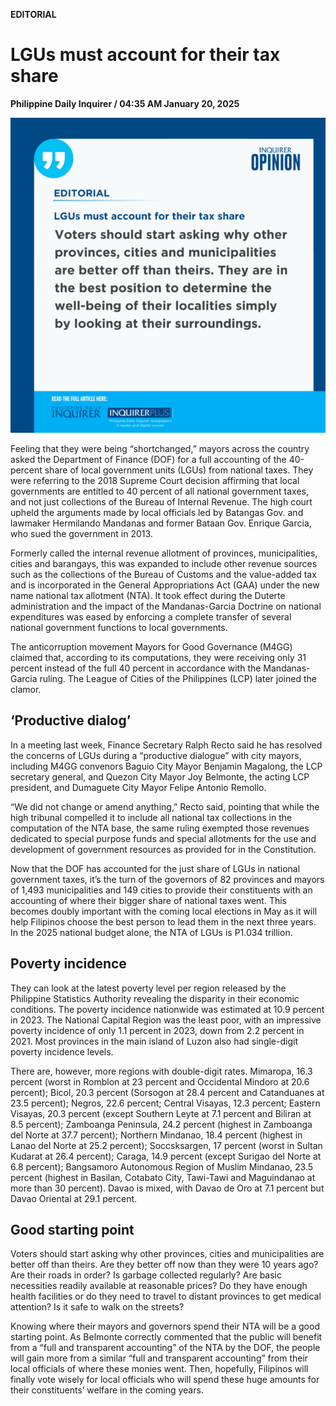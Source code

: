 **EDITORIAL**

# LGUs must account for their tax share

****Philippine Daily Inquirer / 04:35 AM January 20, 2025****

![Image](https://raw.githubusercontent.com/github-jl14/scrapy_api/refs/heads/main/images/editorial01202025.png)

Feeling that they were being “shortchanged,” mayors across the country asked the Department of Finance (DOF) for a full accounting of the 40-percent share of local government units (LGUs) from national taxes. They were referring to the 2018 Supreme Court decision affirming that local governments are entitled to 40 percent of all national government taxes, and not just collections of the Bureau of Internal Revenue. The high court upheld the arguments made by local officials led by Batangas Gov. and lawmaker Hermilando Mandanas and former Bataan Gov. Enrique Garcia, who sued the government in 2013.

Formerly called the internal revenue allotment of provinces, municipalities, cities and barangays, this was expanded to include other revenue sources such as the collections of the Bureau of Customs and the value-added tax and is incorporated in the General Appropriations Act (GAA) under the new name national tax allotment (NTA). It took effect during the Duterte administration and the impact of the Mandanas-Garcia Doctrine on national expenditures was eased by enforcing a complete transfer of several national government functions to local governments.

The anticorruption movement Mayors for Good Governance (M4GG) claimed that, according to its computations, they were receiving only 31 percent instead of the full 40 percent in accordance with the Mandanas-Garcia ruling. The League of Cities of the Philippines (LCP) later joined the clamor.

## ‘Productive dialog’

In a meeting last week, Finance Secretary Ralph Recto said he has resolved the concerns of LGUs during a “productive dialogue” with city mayors, including M4GG convenors Baguio City Mayor Benjamin Magalong, the LCP secretary general, and Quezon City Mayor Joy Belmonte, the acting LCP president, and Dumaguete City Mayor Felipe Antonio Remollo.

“We did not change or amend anything,” Recto said, pointing that while the high tribunal compelled it to include all national tax collections in the computation of the NTA base, the same ruling exempted those revenues dedicated to special purpose funds and special allotments for the use and development of government resources as provided for in the Constitution.

Now that the DOF has accounted for the just share of LGUs in national government taxes, it’s the turn of the governors of 82 provinces and mayors of 1,493 municipalities and 149 cities to provide their constituents with an accounting of where their bigger share of national taxes went. This becomes doubly important with the coming local elections in May as it will help Filipinos choose the best person to lead them in the next three years. In the 2025 national budget alone, the NTA of LGUs is P1.034 trillion.

## Poverty incidence

They can look at the latest poverty level per region released by the Philippine Statistics Authority revealing the disparity in their economic conditions. The poverty incidence nationwide was estimated at 10.9 percent in 2023. The National Capital Region was the least poor, with an impressive poverty incidence of only 1.1 percent in 2023, down from 2.2 percent in 2021. Most provinces in the main island of Luzon also had single-digit poverty incidence levels.

There are, however, more regions with double-digit rates. Mimaropa, 16.3 percent (worst in Romblon at 23 percent and Occidental Mindoro at 20.6 percent); Bicol, 20.3 percent (Sorsogon at 28.4 percent and Catanduanes at 23.5 percent); Negros, 22.6 percent; Central Visayas, 12.3 percent; Eastern Visayas, 20.3 percent (except Southern Leyte at 7.1 percent and Biliran at 8.5 percent); Zamboanga Peninsula, 24.2 percent (highest in Zamboanga del Norte at 37.7 percent); Northern Mindanao, 18.4 percent (highest in Lanao del Norte at 25.2 percent); Soccsksargen, 17 percent (worst in Sultan Kudarat at 26.4 percent); Caraga, 14.9 percent (except Surigao del Norte at 6.8 percent); Bangsamoro Autonomous Region of Muslim Mindanao, 23.5 percent (highest in Basilan, Cotabato City, Tawi-Tawi and Maguindanao at more than 30 percent). Davao is mixed, with Davao de Oro at 7.1 percent but Davao Oriental at 29.1 percent.

## Good starting point

Voters should start asking why other provinces, cities and municipalities are better off than theirs. Are they better off now than they were 10 years ago? Are their roads in order? Is garbage collected regularly? Are basic necessities readily available at reasonable prices? Do they have enough health facilities or do they need to travel to distant provinces to get medical attention? Is it safe to walk on the streets?

Knowing where their mayors and governors spend their NTA will be a good starting point. As Belmonte correctly commented that the public will benefit from a “full and transparent accounting” of the NTA by the DOF, the people will gain more from a similar “full and transparent accounting” from their local officials of where these monies went. Then, hopefully, Filipinos will finally vote wisely for local officials who will spend these huge amounts for their constituents’ welfare in the coming years.